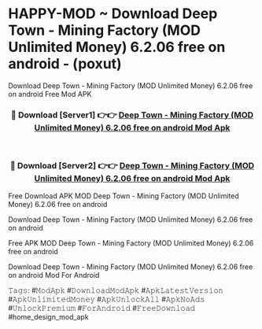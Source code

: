 # HAPPY-MOD ~ Download Deep Town - Mining Factory (MOD Unlimited Money) 6.2.06 free on android - (poxut)
Download Deep Town - Mining Factory (MOD Unlimited Money) 6.2.06 free on android Free Mod APK

<div align="center">
<h3>🔴 Download [Server1] 👉👉 <a href="https://apk-comot.site?title=Deep_Town_-_Mining_Factory_(MOD_Unlimited_Money)_6.2.06_free_on_android">Deep Town - Mining Factory (MOD Unlimited Money) 6.2.06 free on android Mod Apk</a></h3><br>

<h3>🔴 Download [Server2] 👉👉 <a href="https://apk-comot.site?title=Deep_Town_-_Mining_Factory_(MOD_Unlimited_Money)_6.2.06_free_on_android">Deep Town - Mining Factory (MOD Unlimited Money) 6.2.06 free on android Mod Apk</a></h3>
</div>


Free Download APK MOD Deep Town - Mining Factory (MOD Unlimited Money) 6.2.06 free on android

Download Deep Town - Mining Factory (MOD Unlimited Money) 6.2.06 free on android 

Free APK MOD Deep Town - Mining Factory (MOD Unlimited Money) 6.2.06 free on android 

Download Deep Town - Mining Factory (MOD Unlimited Money) 6.2.06 free on android Mod For Android

𝚃𝚊𝚐𝚜: #𝙼𝚘𝚍𝙰𝚙𝚔 #𝙳𝚘𝚠𝚗𝚕𝚘𝚊𝚍𝙼𝚘𝚍𝙰𝚙𝚔 #𝙰𝚙𝚔𝙻𝚊𝚝𝚎𝚜𝚝𝚅𝚎𝚛𝚜𝚒𝚘𝚗 #𝙰𝚙𝚔𝚄𝚗𝚕𝚒𝚖𝚒𝚝𝚎𝚍𝙼𝚘𝚗𝚎𝚢 #𝙰𝚙𝚔𝚄𝚗𝚕𝚘𝚌𝚔𝙰𝚕𝚕 #𝙰𝚙𝚔𝙽𝚘𝙰𝚍𝚜 #𝚄𝚗𝚕𝚘𝚌𝚔𝙿𝚛𝚎𝚖𝚒𝚞𝚖 #𝙵𝚘𝚛𝙰𝚗𝚍𝚛𝚘𝚒𝚍 #𝙵𝚛𝚎𝚎𝙳𝚘𝚠𝚗𝚕𝚘𝚊𝚍 #home_design_mod_apk